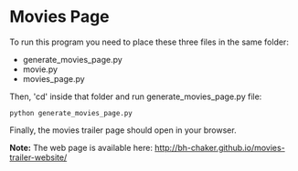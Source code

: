 # Movies Page
To run this program you need to place these three files in the same folder:
* generate_movies_page.py
* movie.py
* movies_page.py

Then, 'cd' inside that folder and run generate_movies_page.py file:

    python generate_movies_page.py

Finally, the movies trailer page should open in your browser.

<b>Note:</b> The web page is available here: http://bh-chaker.github.io/movies-trailer-website/
